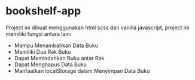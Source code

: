 # bookshelf-app
Project ini dibuat menggunakan html scss dan vanilla javascript, project ini memiliki fungsi antara lain:

- Mampu Menambahkan Data Buku
- Memiliki Dua Rak Buku
- Dapat Memindahkan Buku antar Rak
- Dapat Menghapus Data Buku
- Manfaatkan localStorage dalam Menyimpan Data Buku
